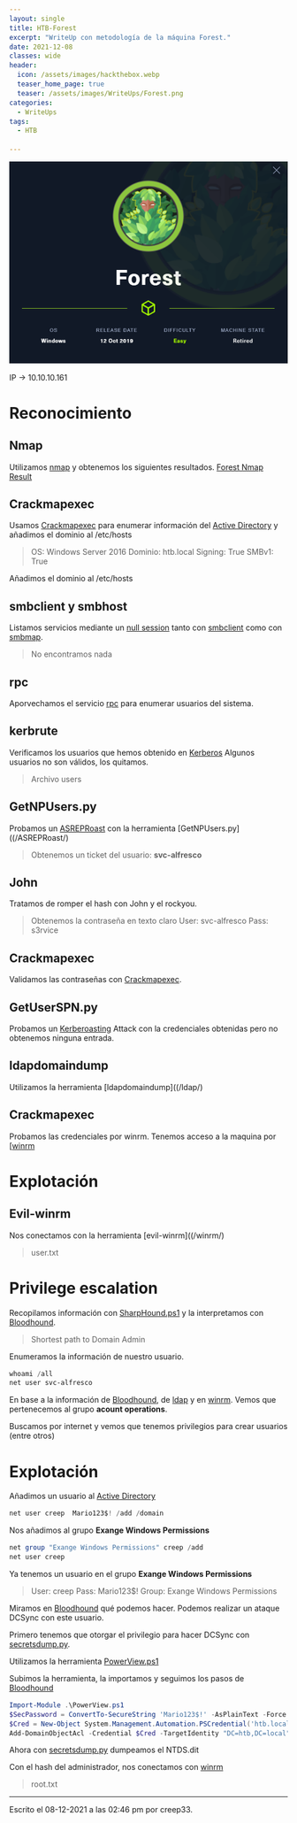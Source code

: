 ```yaml
---
layout: single
title: HTB-Forest
excerpt: "WriteUp con metodología de la máquina Forest."
date: 2021-12-08
classes: wide
header:
  icon: /assets/images/hackthebox.webp
  teaser_home_page: true
  teaser: /assets/images/WriteUps/Forest.png
categories:
  - WriteUps
tags:
  - HTB

---
```



<center><img src='/assets/images/WriteUps/Forest.png'></center>

IP -> 10.10.10.161

# Reconocimiento 
## Nmap
Utilizamos [nmap](/Nmap/) y obtenemos los siguientes resultados.
[Forest Nmap Result](/assets/files/WriteUps/Forest.txt)

## Crackmapexec
Usamos [Crackmapexec](/Crackmapexec/) para enumerar información del [Active Directory](/Active-Directory/) y añadimos el dominio al /etc/hosts
> OS: Windows Server 2016
> Dominio: htb.local
> Signing: True
> SMBv1: True

Añadimos el dominio al /etc/hosts


## smbclient y smbhost
Listamos servicios mediante un [null session](/SMB/) tanto con [smbclient](/SMB/) como con [smbmap](/SMB/).
> No encontramos nada

## rpc
Aporvechamos el servicio [rpc](/rpc/) para enumerar usuarios del sistema.

## kerbrute
Verificamos los usuarios que hemos obtenido en [Kerberos](/Kerberos/)
Algunos usuarios no son válidos, los quitamos.

> Archivo users

## GetNPUsers.py
Probamos un [ASREPRoast](/ASREPRoast/) con la herramienta [GetNPUsers.py]((/ASREPRoast/)

> Obtenemos un ticket del usuario: **svc-alfresco**

## John
Tratamos de romper el hash con John y el rockyou.

> Obtenemos la contraseña en texto claro
> User: svc-alfresco 
> Pass: s3rvice

## Crackmapexec
Validamos las contraseñas con [Crackmapexec](/Crackmapexec/).

## GetUserSPN.py
Probamos un [Kerberoasting](/Kerberoasting/) Attack con la credenciales obtenidas pero no obtenemos ninguna entrada.

## ldapdomaindump
Utilizamos la herramienta [ldapdomaindump]((/ldap/)

## Crackmapexec
Probamos las credenciales por winrm. Tenemos acceso a la maquina por [[winrm](/winrm/)

# Explotación
## Evil-winrm
Nos conectamos con la herramienta [evil-winrm]((/winrm/)

> user.txt

# Privilege escalation

Recopilamos información con [SharpHound.ps1](/Bloodhound/) y la interpretamos con [Bloodhound](/Bloodhound/).

> Shortest path to Domain Admin

Enumeramos la información de nuestro usuario.

```powershell
whoami /all
net user svc-alfresco
```

En base a la información de [Bloodhound](/Bloodhound/), de [ldap](/ldap/) y en [winrm](/winrm/). Vemos que pertenecemos al grupo **acount operations**.

Buscamos por internet y vemos que tenemos privilegios para crear usuarios (entre otros)

# Explotación
Añadimos un usuario al [Active Directory](/Active-Directory/)

```powershell
net user creep	Mario123$! /add /domain
```

Nos añadimos al grupo **Exange Windows Permissions**

```powershell
net group "Exange Windows Permissions" creep /add
net user creep
```

Ya tenemos un usuario en el grupo **Exange Windows Permissions**

> User: creep
> Pass: Mario123$!
> Group: Exange Windows Permissions

Miramos en [Bloodhound](/Bloodhound/) qué podemos hacer. Podemos realizar un ataque DCSync con este usuario.

Primero tenemos que otorgar el privilegio para hacer DCSync con [secretsdump.py](/secretsdump.py/).

Utilizamos la herramienta [PowerView.ps1](https://github.com/PowerShellMafia/PowerSploit/blob/master/Recon/PowerView.ps1)

Subimos la herramienta, la importamos y seguimos los pasos de [Bloodhound](/Bloodhound/)

```powershell
Import-Module .\PowerView.ps1
$SecPassword = ConvertTo-SecureString 'Mario123$!' -AsPlainText -Force
$Cred = New-Object System.Management.Automation.PSCredential('htb.local\creep', $SecPassword)
Add-DomainObjectAcl -Credential $Cred -TargetIdentity "DC=htb,DC=local" -PrincipalIdentity creep -Rights DCSync
```

Ahora con [secretsdump.py](/secretsdump.py/) dumpeamos el NTDS.dit

Con el hash del administrador, nos conectamos con [winrm](/winrm/)

> root.txt



---

Escrito el 08-12-2021 a las 02:46 pm por creep33.
